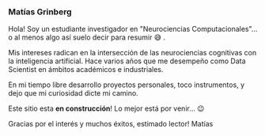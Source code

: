 ### Matías Grinberg

Hola! Soy un estudiante investigador en "Neurociencias Computacionales"... o al menos algo así suelo decir para resumir :sweat_smile: .
 
Mis intereses radican en la intersección de las neurociencias cognitivas con la inteligencia artificial. Hace varios años que me desempeño como Data Scientist en ámbitos académicos e industriales.

En mi tiempo libre desarrollo proyectos personales, toco instrumentos, y dejo que mi curiosidad dicte mi camino.

Este sitio esta **en construcción**! Lo mejor está por venir... :wink:

Gracias por el interés y muchos éxitos, estimado lector!
Matías
